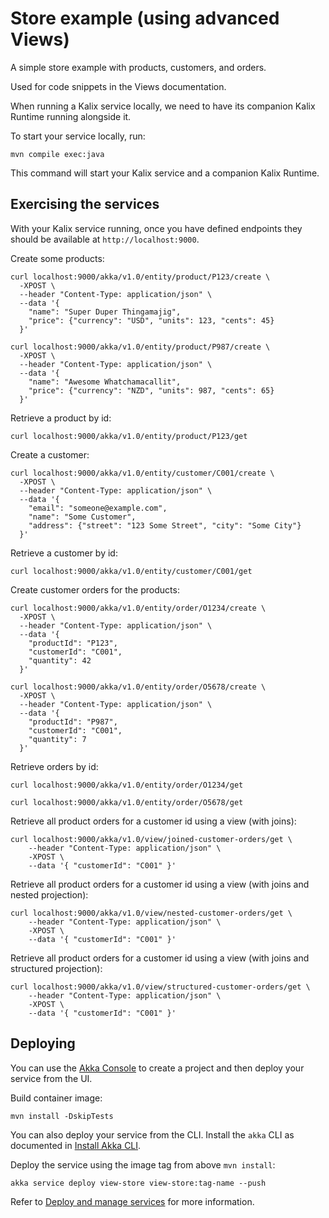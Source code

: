 # Store example (using advanced Views)

A simple store example with products, customers, and orders.

Used for code snippets in the Views documentation.

When running a Kalix service locally, we need to have its companion Kalix Runtime running alongside it.

To start your service locally, run:

```shell
mvn compile exec:java
```

This command will start your Kalix service and a companion Kalix Runtime.

## Exercising the services

With your Kalix service running, once you have defined endpoints they should be available at `http://localhost:9000`.

Create some products:

```shell
curl localhost:9000/akka/v1.0/entity/product/P123/create \
  -XPOST \
  --header "Content-Type: application/json" \
  --data '{
    "name": "Super Duper Thingamajig",
    "price": {"currency": "USD", "units": 123, "cents": 45}
  }'
```

```shell
curl localhost:9000/akka/v1.0/entity/product/P987/create \
  -XPOST \
  --header "Content-Type: application/json" \
  --data '{
    "name": "Awesome Whatchamacallit",
    "price": {"currency": "NZD", "units": 987, "cents": 65}
  }'
```

Retrieve a product by id:

```shell
curl localhost:9000/akka/v1.0/entity/product/P123/get
```

Create a customer:

```shell
curl localhost:9000/akka/v1.0/entity/customer/C001/create \
  -XPOST \
  --header "Content-Type: application/json" \
  --data '{
    "email": "someone@example.com",
    "name": "Some Customer",
    "address": {"street": "123 Some Street", "city": "Some City"}
  }'
 ```

Retrieve a customer by id:

```shell
curl localhost:9000/akka/v1.0/entity/customer/C001/get
```

Create customer orders for the products:

```shell
curl localhost:9000/akka/v1.0/entity/order/O1234/create \
  -XPOST \
  --header "Content-Type: application/json" \
  --data '{
    "productId": "P123",
    "customerId": "C001",
    "quantity": 42
  }'
```

```shell
curl localhost:9000/akka/v1.0/entity/order/O5678/create \
  -XPOST \
  --header "Content-Type: application/json" \
  --data '{
    "productId": "P987",
    "customerId": "C001",
    "quantity": 7
  }'
```

Retrieve orders by id:

```shell
curl localhost:9000/akka/v1.0/entity/order/O1234/get
```

```shell
curl localhost:9000/akka/v1.0/entity/order/O5678/get
```

Retrieve all product orders for a customer id using a view (with joins):

```shell
curl localhost:9000/akka/v1.0/view/joined-customer-orders/get \
    --header "Content-Type: application/json" \
    -XPOST \
    --data '{ "customerId": "C001" }'
```

Retrieve all product orders for a customer id using a view (with joins and nested projection):

```shell
curl localhost:9000/akka/v1.0/view/nested-customer-orders/get \
    --header "Content-Type: application/json" \
    -XPOST \
    --data '{ "customerId": "C001" }'
```

Retrieve all product orders for a customer id using a view (with joins and structured projection):

```shell
curl localhost:9000/akka/v1.0/view/structured-customer-orders/get \
    --header "Content-Type: application/json" \
    -XPOST \
    --data '{ "customerId": "C001" }'
```

## Deploying

You can use the [Akka Console](https://console.akka.io) to create a project and then deploy your service from the UI.

Build container image:

```shell
mvn install -DskipTests
```

You can also deploy your service from the CLI. Install the `akka` CLI as documented in
[Install Akka CLI](https://doc.akka.io/akka-cli/index.html).

Deploy the service using the image tag from above `mvn install`:

```shell
akka service deploy view-store view-store:tag-name --push
```

Refer to [Deploy and manage services](https://doc.akka.io/operations/services/deploy-service.html)
for more information.
